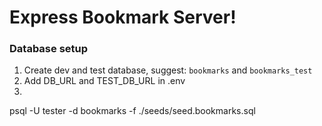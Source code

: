 # Express Bookmark Server!

### Database setup

1. Create dev and test database, suggest: `bookmarks` and `bookmarks_test`
2. Add DB_URL and TEST_DB_URL in .env
3. 


psql -U tester -d bookmarks -f ./seeds/seed.bookmarks.sql